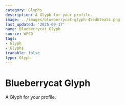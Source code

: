 ```yaml
---
category: Glyphs
description: A Glyph for your profile.
image: ../images/blueberrycat-glyph-45edb7ea5c.png
last_updated: '2025-09-17'
name: Blueberrycat Glyph
source: WFCD
tags:
- Glyph
- Glyphs
tradable: false
type: Glyph
---
```


# Blueberrycat Glyph

A Glyph for your profile.

